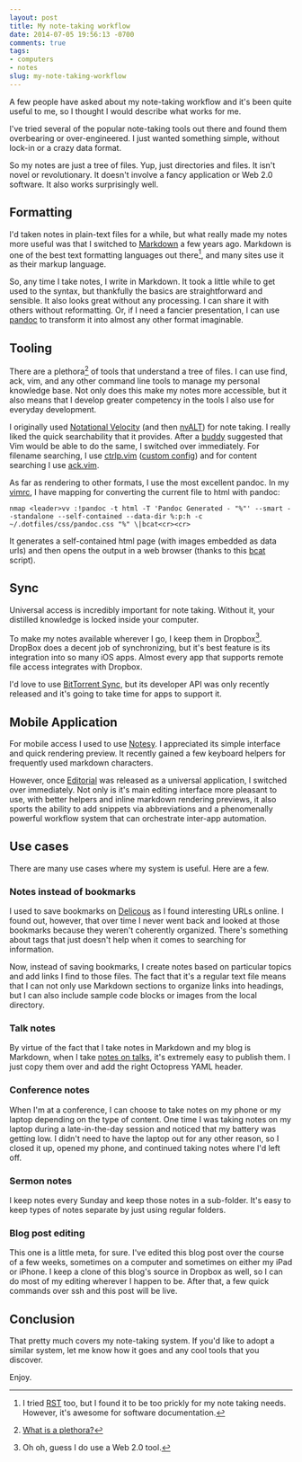 ```yaml
---
layout: post
title: My note-taking workflow
date: 2014-07-05 19:56:13 -0700
comments: true
tags:
- computers
- notes
slug: my-note-taking-workflow
---
```


A few people have asked about my note-taking workflow and it's been quite useful to me, so I thought I would describe what works for me.

I've tried several of the popular note-taking tools out there and found them overbearing or over-engineered.  I just wanted something simple, without lock-in or a crazy data format.

So my notes are just a tree of files.  Yup, just directories and files.  It isn't novel or revolutionary.  It doesn't involve a fancy application or Web 2.0 software.  It also works surprisingly well.

## Formatting

I'd taken notes in plain-text files for a while, but what really made my notes more useful was that I switched to [Markdown](http://daringfireball.net/projects/markdown/) a few years ago. Markdown is one of the best text formatting languages out there[^1], and many sites use it as their markup language.

So, any time I take notes, I write in Markdown.  It took a little while to get used to the syntax, but thankfully the basics are straightforward and sensible.  It also looks great without any processing.  I can share it with others without reformatting.  Or, if I need a fancier presentation, I can use [pandoc](http://johnmacfarlane.net/pandoc/) to transform it into almost any other format imaginable.

## Tooling

There are a plethora[^2] of tools that understand a tree of files.  I can use find, ack, vim, and any other command line tools to manage my personal knowledge base.  Not only does this make my notes more accessible, but it also means that I develop greater competency in the tools I also use for everyday development.

I originally used [Notational Velocity](http://notational.net/) (and then [nvALT](http://brettterpstra.com/projects/nvalt/)) for note taking.  I really liked the quick searchability that it provides.  After a [buddy](http://serialized.net/) suggested that Vim would be able to do the same, I switched over immediately.  For filename searching, I use [ctrlp.vim](https://github.com/kien/ctrlp.vim) ([custom config](https://github.com/justone/dotfiles-personal/blob/personal/.vimrc#L108-L127)) and for content searching I use [ack.vim](https://github.com/mileszs/ack.vim).

As far as rendering to other formats, I use the most excellent pandoc.  In my [vimrc](https://github.com/justone/dotfiles-personal/blob/personal/.vimrc), I have mapping for converting the current file to html with pandoc:

```
nmap <leader>vv :!pandoc -t html -T 'Pandoc Generated - "%"' --smart --standalone --self-contained --data-dir %:p:h -c ~/.dotfiles/css/pandoc.css "%" \|bcat<cr><cr>
```

It generates a self-contained html page (with images embedded as data urls) and then opens the output in a web browser (thanks to this [bcat](https://github.com/justone/dotfiles-personal/blob/personal/bin/bcat) script).

## Sync

Universal access is incredibly important for note taking. Without it, your distilled knowledge is locked inside your computer.

To make my notes available wherever I go, I keep them in Dropbox[^3]. DropBox does a decent job of synchronizing, but it's best feature is its integration into so many iOS apps. Almost every app that supports remote file access integrates with Dropbox.

I'd love to use [BitTorrent Sync](http://www.bittorrent.com/sync), but its developer API was only recently released and it's going to take time for apps to support it.

## Mobile Application

For mobile access I used to use [Notesy](http://notesy-app.com/).  I appreciated its simple interface and quick rendering preview.  It recently gained a few keyboard helpers for frequently used markdown characters.

However, once [Editorial](http://omz-software.com/editorial/) was released as a universal application, I switched over immediately.  Not only is it's main editing interface more pleasant to use, with better helpers and inline markdown rendering previews, it also sports the ability to add snippets via abbreviations and a phenomenally powerful workflow system that can orchestrate inter-app automation.

## Use cases

There are many use cases where my system is useful.  Here are a few.

### Notes instead of bookmarks

I used to save bookmarks on [Delicous](https://delicious.com/justice) as I found interesting URLs online.  I found out, however, that over time I never went back and looked at those bookmarks because they weren't coherently organized.  There's something about tags that just doesn't help when it comes to searching for information.

Now, instead of saving bookmarks, I create notes based on particular topics and add links I find to those files.  The fact that it's a regular text file means that I can not only use Markdown sections to organize links into headings, but I can also include sample code blocks or images from the local directory.

### Talk notes

By virtue of the fact that I take notes in Markdown and my blog is Markdown, when I take [notes on talks](/2014/01/31/introducing-talk-notes/), it's extremely easy to publish them.  I just copy them over and add the right Octopress YAML header.

### Conference notes

When I'm at a conference, I can choose to take notes on my phone or my laptop depending on the type of content.  One time I was taking notes on my laptop during a late-in-the-day session and noticed that my battery was getting low.  I didn't need to have the laptop out for any other reason, so I closed it up, opened my phone, and continued taking notes where I'd left off.

### Sermon notes

I keep notes every Sunday and keep those notes in a sub-folder. It's easy to keep types of notes separate by just using regular folders. 

### Blog post editing

This one is a little meta, for sure.  I've edited this blog post over the course of a few weeks, sometimes on a computer and sometimes on either my iPad or iPhone. I keep a clone of this blog's source in Dropbox as well, so I can do most of my editing wherever I happen to be. After that, a few quick commands over ssh and this post will be live.

## Conclusion

That pretty much covers my note-taking system. If you'd like to adopt a similar system, let me know how it goes and any cool tools that you discover.

Enjoy.

[^1]: I tried [RST](http://docutils.sourceforge.net/rst.html) too, but I found it to be too prickly for my note taking needs.  However, it's awesome for software documentation.
[^2]: [What is a plethora?](https://www.youtube.com/watch?v=-mTUmczVdik)
[^3]: Oh oh, guess I do use a Web 2.0 tool.
